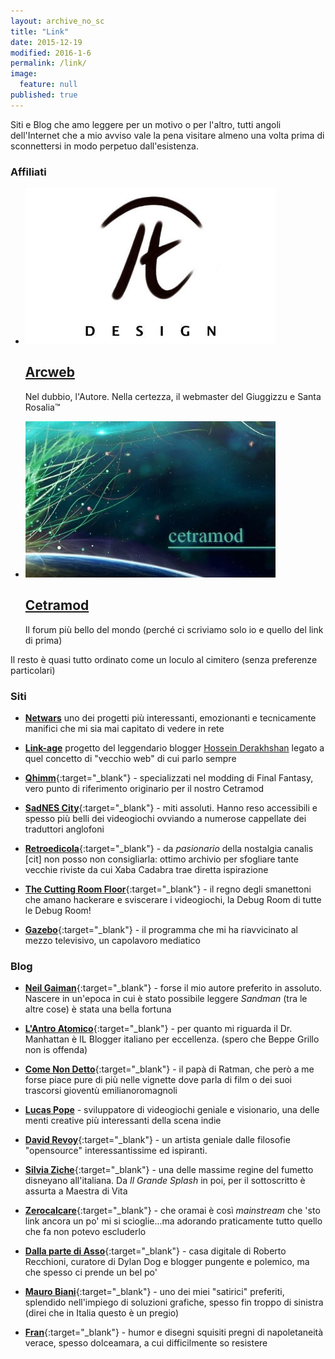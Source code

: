 ```yaml
---
layout: archive_no_sc
title: "Link"
date: 2015-12-19
modified: 2016-1-6
permalink: /link/
image: 
  feature: null
published: true
---
```


Siti e Blog che amo leggere per un motivo o per l'altro, tutti angoli dell'Internet che a mio avviso vale la pena visitare almeno una volta prima di sconnettersi in modo perpetuo dall'esistenza.

### <i class="fa fa-bookmark"></i> Affiliati

<ul class="th-grid">
<li>
  <a href="http://www.arcweb.it" target="blank"><img src="/images/arcweb.jpg">
  <h2 class="post-title"><i class="fa fa-circle"></i> Arcweb</h2></a>
  <p class="post-excerpt">Nel dubbio, l'Autore. Nella certezza, il webmaster del Giuggizzu e Santa Rosalia™ </p>
</li>

<li>
  <a href="http://www.arcweb.it/cetramod/" target="blank"><img src="/images/teasercetramod.jpg">
  <h2 class="post-title"><i class="fa fa-circle"></i> Cetramod</h2></a>
  <p class="post-excerpt">Il forum più bello del mondo (perché ci scriviamo solo io e quello del link di prima)</p>
</li>
</ul>

Il resto è quasi tutto ordinato come un loculo al cimitero (senza preferenze particolari)

### <i class="fa fa-globe"></i> Siti

- [**Netwars**](http://netwars-project.com/) uno dei progetti più interessanti, emozionanti e tecnicamente manifici che mi sia mai capitato di vedere in rete

- [**Link-age**](http://newmediasoc.com/projects/link-age/) progetto del leggendario blogger [Hossein Derakhshan](https://en.wikipedia.org/wiki/Hossein_Derakhshan) legato a quel concetto di "vecchio web" di cui parlo sempre

- [**Qhimm**](http://forums.qhimm.com/index.php){:target="_blank"} - specializzati nel modding di Final Fantasy, vero punto di riferimento originario per il nostro Cetramod

- [**SadNES City**](http://www.sadnescity.it/){:target="_blank"} - miti assoluti. Hanno reso accessibili e spesso più belli dei videogiochi ovviando a numerose cappellate dei traduttori anglofoni

- [**Retroedicola**](http://www.retroedicola.it/){:target="_blank"} - da _pasionario_ della nostalgia canalis [cit] non posso non consigliarla: ottimo archivio per sfogliare tante vecchie riviste da cui Xaba Cadabra trae diretta ispirazione

- [**The Cutting Room Floor**](https://tcrf.net/){:target="_blank"} - il regno degli smanettoni che amano hackerare e sviscerare i videogiochi, la Debug Room di tutte le Debug Room!

- [**Gazebo**](http://www.gazebo.rai.it){:target="_blank"} - il programma che mi ha riavvicinato al mezzo televisivo, un capolavoro mediatico

### <i class="fa fa-pencil"></i> Blog

- [**Neil Gaiman**](http://www.neilgaiman.com/){:target="_blank"} - forse il mio autore preferito in assoluto. Nascere in un'epoca in cui è stato possibile leggere _Sandman_ (tra le altre cose) è stata una bella fortuna

- [**L'Antro Atomico**](http://docmanhattan.blogspot.it/){:target="_blank"} - per quanto mi riguarda il Dr. Manhattan è IL Blogger italiano per eccellenza. (spero che Beppe Grillo non is offenda)

- [**Come Non Detto**](https://leortola.wordpress.com/){:target="_blank"} - il papà di Ratman, che però a me forse piace pure di più nelle vignette dove parla di film o dei suoi trascorsi gioventù emilianoromagnoli

- [**Lucas Pope**](http://dukope.com/) - sviluppatore di videogiochi geniale e visionario, una delle menti creative più interessanti della scena indie

- [**David Revoy**](http://www.davidrevoy.com/){:target="_blank"} - un artista geniale dalle filosofie "opensource" interessantissime ed ispiranti. 

- [**Silvia Ziche**](http://www.silviaziche.com/){:target="_blank"} - una delle massime regine del fumetto disneyano all'italiana. Da _Il Grande Splash_ in poi, per il sottoscritto è assurta a Maestra di Vita

- [**Zerocalcare**](http://www.zerocalcare.it/){:target="_blank"} - che oramai è così _mainstream_ che 'sto link ancora un po' mi si scioglie...ma adorando praticamente tutto quello che fa non potevo escluderlo

- [**Dalla parte di Asso**](http://prontoallaresa.blogspot.com/){:target="_blank"} - casa digitale di Roberto Recchioni, curatore di Dylan Dog e blogger pungente e polemico, ma che spesso ci prende un bel po' 

- [**Mauro Biani**](http://maurobiani.it/){:target="_blank"} - uno dei miei "satirici" preferiti, splendido nell'impiego di soluzioni grafiche, spesso fin troppo di sinistra (direi che in Italia questo è un pregio)

- [**Fran**](http://www.frandemartino.net/){:target="_blank"} - humor e disegni squisiti pregni di napoletaneità verace, spesso dolceamara, a cui difficilmente so resistere